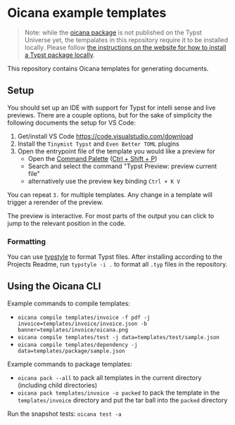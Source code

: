# Oicana example templates

> Note: while the [oicana package](https://github.com/oicana/oicana/tree/main/integrations/typst) is not published on the Typst Universe yet, the tempalates in this repository require it to be installed locally. Please follow [the instructions on the website for how to install a Typst package locally](https://docs.oicana.com/oicana-templates/dependencies).

This repository contains Oicana templates for generating documents.

## Setup

You should set up an IDE with support for Typst for intelli sense and live previews. There are a couple options, but for the sake of simplicity the following documents the setup for VS Code:

1. Get/install VS Code https://code.visualstudio.com/download
2. Install the `Tinymist Typst` and `Even Better TOML` plugins
3. Open the entrypoint file of the template you would like a preview for
    - Open the [Command Palette](https://code.visualstudio.com/api/ux-guidelines/command-palette) ([Ctrl + Shift + P](https://code.visualstudio.com/shortcuts/keyboard-shortcuts-windows.pdf))
    - Search and select the command "Typst Preview: preview current file"
    - alternatively use the preview key binding `Ctrl + K V`

You can repeat `3.` for multiple templates. Any change in a template will trigger a rerender of the preview.

The preview is interactive. For most parts of the output you can click to jump to the relevant position in the code.


### Formatting

You can use [typstyle] to format Typst files. After installing according to the Projects Readme, run `typstyle -i .` to format all `.typ` files in the repository.

## Using the Oicana CLI

Example commands to compile templates:

- `oicana compile templates/invoice -f pdf -j invoice=templates/invoice/invoice.json -b banner=templates/invoice/oicana.png`
- `oicana compile templates/test -j data=templates/test/sample.json`
- `oicana compile templates/dependency -j data=templates/package/sample.json`

Example commands to package templates:

- `oicana pack --all` to pack all templates in the current directory (including child directories)
- `oicana pack templates/invoice -o packed` to pack the template in the `templates/invoice` directory and put the tar ball into the `packed` directory

Run the snapshot tests: `oicana test -a`


[typstyle]: https://github.com/Enter-tainer/typstyle/
[typst-oicana]: https://github.com/oicana/oicana/tree/main/integrations/typst
[invoice-harness]: https://github.com/oicana/invoice-harness
